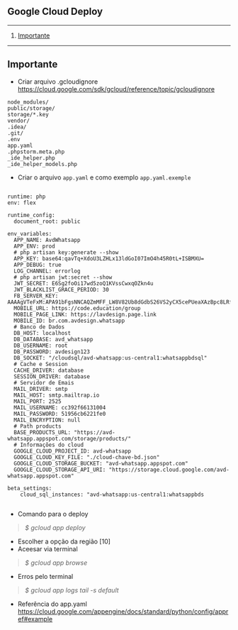 ## Google Cloud Deploy
*******
 1. [Importante](#gcloudignore)

*******
<div id='gcloudignore'/>

## Importante

* Criar arquivo .gcloudignore
 https://cloud.google.com/sdk/gcloud/reference/topic/gcloudignore

```
node_modules/
public/storage/
storage/*.key
vendor/
.idea/
.git/
.env
app.yaml
.phpstorm.meta.php
_ide_helper.php
_ide_helper_models.php
```
* Criar o arquivo `app.yaml`  e como exemplo `app.yaml.exemple`

```

runtime: php
env: flex

runtime_config:
  document_root: public

env_variables:
  APP_NAME: AvdWhatsapp
  APP_ENV: prod
  # php artisan key:generate --show
  APP_KEY: base64:qavTq+XdoU3LZHLx13ldGoI07ImO4h45R0tL+ISBMXU=
  APP_DEBUG: true
  LOG_CHANNEL: errorlog
  # php artisan jwt:secret --show
  JWT_SECRET: E6Sg2foOi17wd5zoQ1KVssCwxqOZkn4u
  JWT_BLACKLIST_GRACE_PERIOD: 30
  FB_SERVER_KEY: AAAAgVTeFxM:APA91bFgsNNCAQZmMFF_LW8V82Ub8dGdbS26VS2yCX5cePUeaXAzBpc8LRfAPl6Z2CZUshtS5ukooz6nB6y3_VAhIbxRVBy0qRHBSco8TiTQoYFJt7glb5LyiZQQPDZ28ygJo4Ivya8Z
  MOBILE_URL: https://code.education/group
  MOBILE_PAGE_LINK: https://lavdesign.page.link
  MOBILE_ID: br.com.avdesign.whatsapp
  # Banco de Dados
  DB_HOST: localhost
  DB_DATABASE: avd_whatsapp
  DB_USERNAME: root
  DB_PASSWORD: avdesign123
  DB_SOCKET: "/cloudsql/avd-whatsapp:us-central1:whatsappbdsql"
  # Cache e Session
  CACHE_DRIVER: database
  SESSION_DRIVER: database
  # Servidor de Emais
  MAIL_DRIVER: smtp
  MAIL_HOST: smtp.mailtrap.io
  MAIL_PORT: 2525
  MAIL_USERNAME: cc392f66131004
  MAIL_PASSWORD: 51956cb6221fe0
  MAIL_ENCRYPTION: null
  # Path products
  BASE_PRODUCTS_URL: "https://avd-whatsapp.appspot.com/storage/products/"
  # Informações do cloud
  GOOGLE_CLOUD_PROJECT_ID: avd-whatsapp
  GOOGLE_CLOUD_KEY_FILE: "./cloud-chave-bd.json"
  GOOGLE_CLOUD_STORAGE_BUCKET: "avd-whatsapp.appspot.com"
  GOOGLE_CLOUD_STORAGE_API_URI: "https://storage.cloud.google.com/avd-whatsapp.appspot.com"

beta_settings:
    cloud_sql_instances: "avd-whatsapp:us-central1:whatsappbds
    
```

* Comando para o deploy
>*$ gcloud app deploy*
* Escolher a opção da região [10]
* Aceesar via terminal 
>*$ gcloud app browse*
* Erros pelo terminal
>*$ gcloud app logs tail -s default*


* Referência do app.yaml
https://cloud.google.com/appengine/docs/standard/python/config/appref#example


